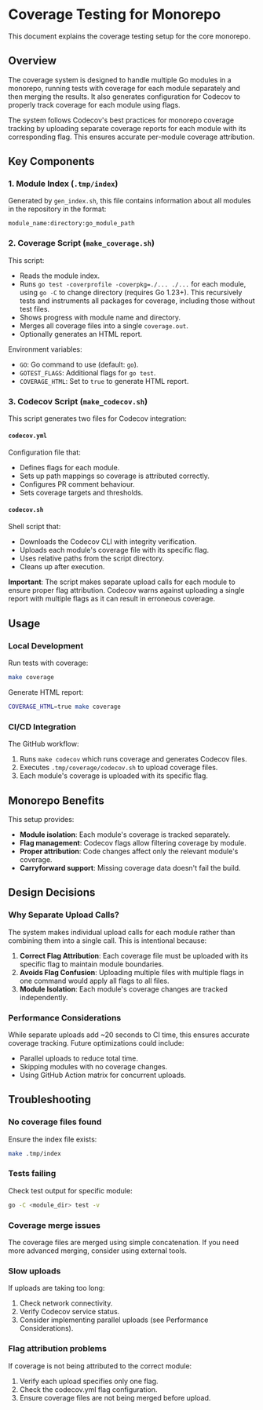 # Coverage Testing for Monorepo

This document explains the coverage testing setup for the core monorepo.

## Overview

The coverage system is designed to handle multiple Go modules in a monorepo,
running tests with coverage for each module separately and then merging the
results. It also generates configuration for Codecov to properly track coverage
for each module using flags.

The system follows Codecov's best practices for monorepo coverage tracking by
uploading separate coverage reports for each module with its corresponding flag.
This ensures accurate per-module coverage attribution.

## Key Components

### 1. Module Index (`.tmp/index`)

Generated by `gen_index.sh`, this file contains information about all modules
in the repository in the format:

```text
module_name:directory:go_module_path
```

### 2. Coverage Script (`make_coverage.sh`)

This script:

- Reads the module index.
- Runs `go test -coverprofile -coverpkg=./... ./...` for each module, using
  `go -C` to change directory (requires Go 1.23+). This recursively tests and
  instruments all packages for coverage, including those without test files.
- Shows progress with module name and directory.
- Merges all coverage files into a single `coverage.out`.
- Optionally generates an HTML report.

Environment variables:

- `GO`: Go command to use (default: `go`).
- `GOTEST_FLAGS`: Additional flags for `go test`.
- `COVERAGE_HTML`: Set to `true` to generate HTML report.

### 3. Codecov Script (`make_codecov.sh`)

This script generates two files for Codecov integration:

#### `codecov.yml`

Configuration file that:

- Defines flags for each module.
- Sets up path mappings so coverage is attributed correctly.
- Configures PR comment behaviour.
- Sets coverage targets and thresholds.

#### `codecov.sh`

Shell script that:

- Downloads the Codecov CLI with integrity verification.
- Uploads each module's coverage file with its specific flag.
- Uses relative paths from the script directory.
- Cleans up after execution.

**Important**: The script makes separate upload calls for each module to ensure
proper flag attribution. Codecov warns against uploading a single report with
multiple flags as it can result in erroneous coverage.

## Usage

### Local Development

Run tests with coverage:

```bash
make coverage
```

Generate HTML report:

```bash
COVERAGE_HTML=true make coverage
```

### CI/CD Integration

The GitHub workflow:

1. Runs `make codecov` which runs coverage and generates Codecov files.
2. Executes `.tmp/coverage/codecov.sh` to upload coverage files.
3. Each module's coverage is uploaded with its specific flag.

## Monorepo Benefits

This setup provides:

- **Module isolation**: Each module's coverage is tracked separately.
- **Flag management**: Codecov flags allow filtering coverage by module.
- **Proper attribution**: Code changes affect only the relevant module's
  coverage.
- **Carryforward support**: Missing coverage data doesn't fail the build.

## Design Decisions

### Why Separate Upload Calls?

The system makes individual upload calls for each module rather than combining
them into a single call. This is intentional because:

1. **Correct Flag Attribution**: Each coverage file must be uploaded with its
   specific flag to maintain module boundaries.
2. **Avoids Flag Confusion**: Uploading multiple files with multiple flags in
   one command would apply all flags to all files.
3. **Module Isolation**: Each module's coverage changes are tracked
   independently.

### Performance Considerations

While separate uploads add ~20 seconds to CI time, this ensures accurate
coverage tracking. Future optimizations could include:

- Parallel uploads to reduce total time.
- Skipping modules with no coverage changes.
- Using GitHub Action matrix for concurrent uploads.

## Troubleshooting

### No coverage files found

Ensure the index file exists:

```bash
make .tmp/index
```

### Tests failing

Check test output for specific module:

```bash
go -C <module_dir> test -v
```

### Coverage merge issues

The coverage files are merged using simple concatenation. If you need more
advanced merging, consider using external tools.

### Slow uploads

If uploads are taking too long:

1. Check network connectivity.
2. Verify Codecov service status.
3. Consider implementing parallel uploads (see Performance Considerations).

### Flag attribution problems

If coverage is not being attributed to the correct module:

1. Verify each upload specifies only one flag.
2. Check the codecov.yml flag configuration.
3. Ensure coverage files are not being merged before upload.
